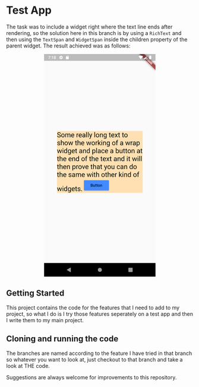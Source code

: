 # Test App

The task was to include a widget right where the text line ends after rendering, so the solution here in this branch is by using a ```RichText``` and then using the ```TextSpan``` and ```WidgetSpan``` inside the children property of the parent widget. The result achieved was as follows:</br>
<p align="center"><img src="result.png" height="600"></p>

## Getting Started

This project contains the code for the features that I need to add to my project, so what I do is I try those features seperately on a test app and then I write them to my main project.

## Cloning and running the code
The branches are named according to the feature I have tried in that branch so whatever you want to look at, just checkout to that branch and take a look at THE code.

Suggestions are always welcome for improvements to this repository.
